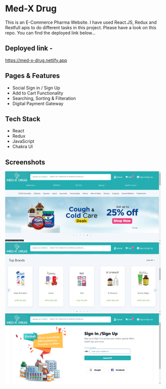 
# Med-X Drug

This is an E-Commerce Pharma Website. I have used React.JS, Redux and Restfull apis to do different tasks in this project. Please have a look on this repo. You can find the deployed link below...

## Deployed link -

https://med-x-drug.netlify.app


## Pages & Features

- Social Sign in / Sign Up
- Add to Cart Functionality
- Searching, Sorting & Filteration
- Digital Payment Gateway


## Tech Stack

- React
- Redux 
- JavaScript 
- Chakra UI


## Screenshots
![](https://github.com/amansingh456/eminent-art-8078/blob/main/Screenshot%20(45).png)
![](https://github.com/amansingh456/eminent-art-8078/blob/main/Screenshot%20(46).png)
![](https://github.com/amansingh456/eminent-art-8078/blob/main/Screenshot%20(47).png)

